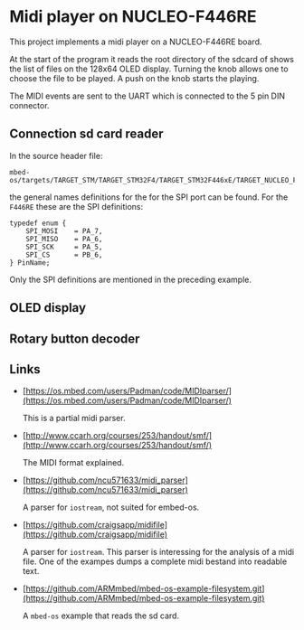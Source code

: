 # Midi player on NUCLEO-F446RE

This project implements a midi player on a NUCLEO-F446RE board.

At the start of the program it reads the root directory of the sdcard
of shows the list of files on the 128x64 OLED display.
Turning the knob allows one to choose the file to be played.
A push on the knob starts the playing.

The MIDI events are sent to the UART which is connected to the 5 pin DIN connector.


## Connection sd card reader

In the source header file:

~~~~
mbed-os/targets/TARGET_STM/TARGET_STM32F4/TARGET_STM32F446xE/TARGET_NUCLEO_F446RE/PinNames.h
~~~~

the general names definitions for the for the SPI port can be found.
For the `F446RE` these are the SPI definitions:

~~~~
typedef enum {
    SPI_MOSI    = PA_7,
    SPI_MISO    = PA_6,
    SPI_SCK     = PA_5,
    SPI_CS      = PB_6,
} PinName;
~~~~

Only the SPI definitions are mentioned in the preceding example.


## OLED display

## Rotary button decoder

## Links

* [https://os.mbed.com/users/Padman/code/MIDIparser/](https://os.mbed.com/users/Padman/code/MIDIparser/)

    This is a partial midi parser.

* [http://www.ccarh.org/courses/253/handout/smf/](http://www.ccarh.org/courses/253/handout/smf/)

    The MIDI format explained.

* [https://github.com/ncu571633/midi_parser](https://github.com/ncu571633/midi_parser)

    A parser for `iostream`, not suited for embed-os.

* [https://github.com/craigsapp/midifile](https://github.com/craigsapp/midifile)

    A parser for `iostream`. This parser is interessing  for the analysis of a midi file.
    One of the exampes dumps a complete midi bestand into readable text.

* [https://github.com/ARMmbed/mbed-os-example-filesystem.git](https://github.com/ARMmbed/mbed-os-example-filesystem.git)

    A `mbed-os` example that reads the sd card.


